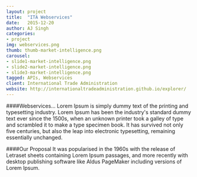 ```yaml
---
layout: project
title:  "ITA Webservices"
date:   2015-12-20 
author: AJ Singh
categories:
- project
img: webservices.png
thumb: thumb-market-intelligence.png
carousel:
- slide1-market-intelligence.png
- slide2-market-intelligence.png
- slide3-market-intelligence.png
tagged: APIs, Webservices
client: International Trade Administration
website: http://internationaltradeadministration.github.io/explorer/
---
```

####Webservices...
Lorem Ipsum is simply dummy text of the printing and typesetting industry. Lorem Ipsum has been the industry's standard dummy text ever since the 1500s, when an unknown printer took a galley of type and scrambled it to make a type specimen book. It has survived not only five centuries, but also the leap into electronic typesetting, remaining essentially unchanged.

####Our Proposal
It was popularised in the 1960s with the release of Letraset sheets containing Lorem Ipsum passages, and more recently with desktop publishing software like Aldus PageMaker including versions of Lorem Ipsum.
